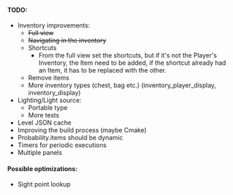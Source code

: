 #### TODO:
* Inventory improvements:
    * ~~Full view~~
    * ~~Navigating in the inventory~~
    * Shortcuts
        * From the full view set the shortcuts, but if it's not the Player's
        Inventory, the Item need to be added, if the shortcut already had an Item,
        it has to be replaced with the other.
    * Remove items
    * More inventory types (chest, bag etc.) (inventory_player_display, inventory_display)
* Lighting/Light source:
    * Portable type
    * More tests
* Level JSON cache
* Improving the build process (maybe Cmake)
* Probability.items should be dynamic
* Timers for periodic executions
* Multiple panels

#### Possible optimizations:
* Sight point lookup
